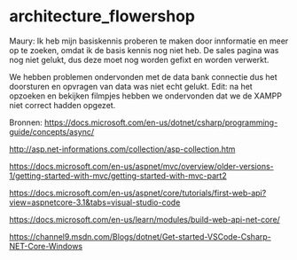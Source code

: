 # architecture_flowershop

Maury: Ik heb mijn basiskennis proberen te maken door innformatie en meer op te zoeken,  omdat ik de basis kennis nog niet heb. 
De sales pagina was nog niet gelukt, dus deze moet nog worden gefixt en worden verwerkt.

We hebben problemen ondervonden met de data bank connectie dus het doorsturen en opvragen van data was niet echt gelukt.
Edit: na het opzoeken en bekijken filmpjes hebben we ondervonden dat we de XAMPP niet correct hadden opgezet.

Bronnen:
https://docs.microsoft.com/en-us/dotnet/csharp/programming-guide/concepts/async/

http://asp.net-informations.com/collection/asp-collection.htm

https://docs.microsoft.com/en-us/aspnet/mvc/overview/older-versions-1/getting-started-with-mvc/getting-started-with-mvc-part2

https://docs.microsoft.com/en-us/aspnet/core/tutorials/first-web-api?view=aspnetcore-3.1&tabs=visual-studio-code

https://docs.microsoft.com/en-us/learn/modules/build-web-api-net-core/

https://channel9.msdn.com/Blogs/dotnet/Get-started-VSCode-Csharp-NET-Core-Windows
